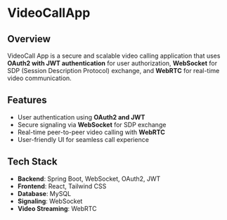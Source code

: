 # VideoCallApp
## Overview
VideoCall App is a secure and scalable video calling application that uses **OAuth2 with JWT authentication** for user authorization, **WebSocket** for SDP (Session Description Protocol) exchange, and **WebRTC** for real-time video communication.

## Features
- User authentication using **OAuth2 and JWT**
- Secure signaling via **WebSocket** for SDP exchange
- Real-time peer-to-peer video calling with **WebRTC**
- User-friendly UI for seamless call experience

## Tech Stack
- **Backend**: Spring Boot, WebSocket, OAuth2, JWT
- **Frontend**: React, Tailwind CSS
- **Database**: MySQL
- **Signaling**: WebSocket
- **Video Streaming**: WebRTC
